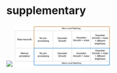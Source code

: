 # supplementary
<img src="https://github.com/miccaisashimi/supplementary/blob/master/seg.gif" width="256"/>

<img src="https://github.com/miccaisashimi/supplementary/blob/master/seg.png" width="256"/>
